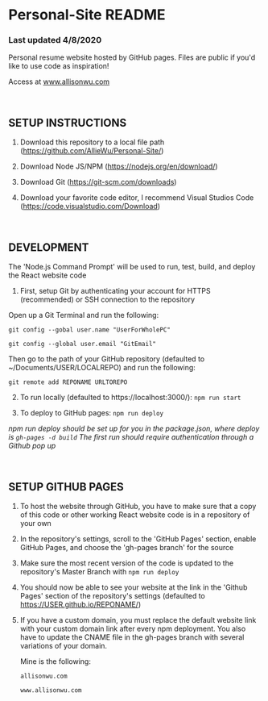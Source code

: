 # Personal-Site README
### Last updated 4/8/2020
Personal resume website hosted by GitHub pages.
Files are public if you'd like to use code as inspiration!

Access at www.allisonwu.com 

<br/>

## SETUP INSTRUCTIONS
1. Download this repository to a local file path (https://github.com/AllieWu/Personal-Site/)

2. Download Node JS/NPM (https://nodejs.org/en/download/)

3. Download Git (https://git-scm.com/downloads)

4. Download your favorite code editor, I recommend Visual Studios Code (https://code.visualstudio.com/Download)

<br/>

## DEVELOPMENT
The 'Node.js Command Prompt' will be used to run, test, build, and deploy the React website code

1. First, setup Git by authenticating your account for HTTPS (recommended) or SSH connection to the repository


Open up a Git Terminal and run the following:

```git config --gobal user.name "UserForWholePC"```

```git config --global user.email "GitEmail"```


Then go to the path of your GitHub repository (defaulted to ~/Documents/USER/LOCALREPO) and run the following:

```git remote add REPONAME URLTOREPO```


2. To run locally (defaulted to https://localhost:3000/): ```npm run start``` 

3. To deploy to GitHub pages: ```npm run deploy```

*npm run deploy should be set up for you in the package.json, where deploy is ```gh-pages -d build```*
*The first run should require authentication through a Github pop up*

<br/>
  
## SETUP GITHUB PAGES 
1. To host the website through GitHub, you have to make sure that a copy of this code or other working React website code is in a repository of your own

2. In the repository's settings, scroll to the 'GitHub Pages' section, enable GitHub Pages, and choose the 'gh-pages branch' for the source

3. Make sure the most recent version of the code is updated to the repository's Master Branch with ```npm run deploy```

4. You should now be able to see your website at the link in the 'Github Pages' section of the repository's settings (defaulted to https://USER.github.io/REPONAME/)

5. If you have a custom domain, you must replace the default website link with your custom domain link after every npm deployment. You also have to update the CNAME file in the gh-pages branch with several variations of your domain.

    Mine is the following: 

    ```allisonwu.com ```

    ```www.allisonwu.com```


 
